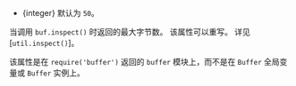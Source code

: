 <!-- YAML
added: v0.5.4
-->

* {integer} 默认为 `50`。

当调用 `buf.inspect()` 时返回的最大字节数。
该属性可以重写。
详见 [`util.inspect()`]。

该属性是在 `require('buffer')` 返回的 `buffer` 模块上，而不是在 `Buffer` 全局变量或 `Buffer` 实例上。

